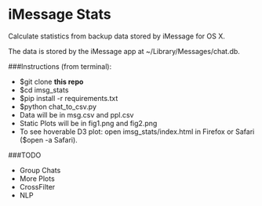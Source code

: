 # iMessage Stats
Calculate statistics from backup data stored by iMessage for OS X.

The data is stored by the iMessage app at ~/Library/Messages/chat.db.

###Instructions (from terminal):
- $git clone **this repo**
- $cd imsg_stats
- $pip install -r requirements.txt
- $python chat_to_csv.py
- Data will be in msg.csv and ppl.csv
- Static Plots will be in fig1.png and fig2.png
- To see hoverable D3 plot: open imsg_stats/index.html in Firefox or Safari
  ($open -a Safari).

###TODO

- Group Chats
- More Plots
- CrossFilter
- NLP
